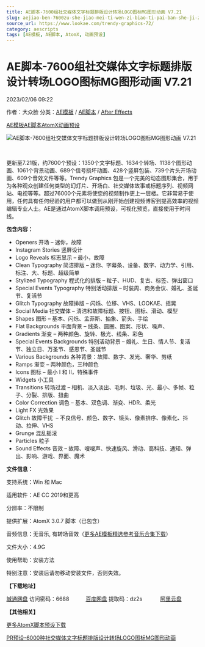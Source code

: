 ```yaml
---
title: AE脚本-7600组社交媒体文字标题排版设计转场LOGO图标MG图形动画 V7.21
slug: aejiao-ben-7600zu-she-jiao-mei-ti-wen-zi-biao-ti-pai-ban-she-ji-zhuan-chang-logotu-biao-mgtu-xing-dong-hua-v7-21
source_url: https://www.lookae.com/trendy-graphics-72/
category: aescripts
tags: [AE模板, AE脚本, AtomX, 动画预设]
---
```

# AE脚本-7600组社交媒体文字标题排版设计转场LOGO图标MG图形动画 V7.21

2023/02/06 09:22

作者：大众脸
分类：[AE模板](https://www.lookae.com/after-effects/other-after-effects/) / [AE脚本](https://www.lookae.com/after-effects/aescripts/) / [After Effects](https://www.lookae.com/after-effects/)

[AE模板](https://www.lookae.com/tag/ae%e6%a8%a1%e6%9d%bf/)[AE脚本](https://www.lookae.com/tag/ae%e8%84%9a%e6%9c%ac/)[AtomX](https://www.lookae.com/tag/atomx/)[动画预设](https://www.lookae.com/tag/%e5%8a%a8%e7%94%bb%e9%a2%84%e8%ae%be/)

![AE脚本-7600组社交媒体文字标题排版设计转场LOGO图标MG图形动画 V7.21](https://www.lookae.com/wp-content/uploads/2023/02/24321544-7-21.jpg "AE脚本-7600组社交媒体文字标题排版设计转场LOGO图标MG图形动画 V7.21-LookAE.com")

[﻿﻿﻿](https://cloud.video.taobao.com//play/u/705956171/p/1/e/6/t/1/396090437055.mp4)

更新至7.21版，约7600个预设：1350个文字标题、1634个转场、1138个图形动画、1061个背景动画、689个信号损坏动画、428个竖屏包装、739个片头开场动画、609个音效文件等等。Trendy Graphics 包是一个完美的动态图形集合，用于为各种观众创建任何类型的幻灯片、开场白、社交媒体故事或标题序列、视频网站、电视等等。超过76000个元素将使您的视频制作更上一层楼。它非常易于使用，任何具有任何经验的用户都可以做到从刚开始创建视频博客到提高效率的视频编辑专业人士。AE是通过AtomX脚本调用预设，可视化预览，直接使用于时间线。

**包含内容：**

* Openers 开场 – 迷你，故障
* Instagram Stories 竖屏设计
* Logo Reveals 标志显示 – 最小，故障
* Clean Typography 简洁排版 – 迷你、字幕条、设备、数字、动力学、引用、标注、大、标题、超级简单
* Stylized Typography 程式化的排版 – 粒子、HUD、复古、标签、弹出窗口
* Special Events Typography 特别活动排版 – 时装周、商务会议、婚礼、圣诞节、复活节
* Glitch Typography 故障排版 – 闪烁、位移、VHS、LOOKAE、摇晃
* Social Media 社交媒体 – 清洁和故障标题、按钮、图标、滑动、模型
* Shapes 图形 – 基本、闪烁、孟菲斯、抽象、箭头、手绘
* Flat Backgrounds 平面背景 – 线条、圆圈、图案、形状、噪声、
* Gradients 渐变 – 两种颜色、旋转、极光、线条、彩色
* Special Events Backgrounds 特别活动背景 – 婚礼、生日、情人节、复活节、独立日、万圣节、感恩节、圣诞节
* Various Backgrounds 各种背景：故障、数字、发光、奢华、剪纸
* Ramps 渐变 – 两种颜色，三种颜色
* Icons 图标 – 最小 I 和 II，特殊事件
* Widgets 小工具
* Transitions 转场过渡 – 相机、淡入淡出、毛刺、垃圾、光、最小、多帧、粒子、分裂、排版、扭曲
* Color Correction 调色 – 基本、双色调、渐变、HDR、柔光
* Light FX 光效果
* Glitch 故障干扰  – 不良信号、颜色、数字、镜头、像素排序、像素化、抖动、拉伸、VHS
* Grunge 混乱摇滚
* Particles 粒子
* Sound Effects 音效 – 故障、嗖嗖声、快速旋风、滑动、高科技、通知、弹出、影响、游戏、界面、魔术

**文件信息：**

支持系统：Win 和 Mac

适用软件：AE CC 2019和更高

分辨率：不限制

提供扩展：AtomX 3.0.7 脚本（已包含）

音频信息：无音乐, 有转场音效（[更多AE模板精选参考音乐合集下载](https://item.taobao.com/item.htm?spm=a1z10.1.w4004-2793089344.4.MUvxbV&id=37289930486)）

文件大小：4.9G

使用帮助：安装方法

特别注意：安装后请勿移动安装文件，否则失效。

**【下载地址】**

[城通网盘](https://url70.ctfile.com/f/2827370-803315303-477435?p=4431) 访问密码：6688           [百度网盘](https://pan.baidu.com/s/11iPx5toUClsNGCE6JZOHDw?pwd=dz2s) 提取码：dz2s            [阿里云盘](https://www.aliyundrive.com/s/Sj63ptsJNP4)

**【其他相关】**

[更多AtomX脚本预设下载](https://www.lookae.com/tag/atomx/)

[PR预设-6000种社交媒体文字标题排版设计转场LOGO图标MG图形动画](https://www.lookae.com/trendy-graphics-56/)
